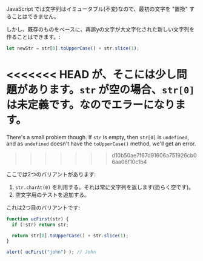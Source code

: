 JavaScript では文字列はイミュータブル(不変)なので、最初の文字を "置換" することはできません。

しかし、既存のものをベースに、再訴yの文字が大文字化された新しい文字列を作ることはできます。:

```js
let newStr = str[0].toUpperCase() + str.slice(1);
```

<<<<<<< HEAD
が、そこには少し問題があります。`str` が空の場合、`str[0]` は未定義です。なのでエラーになります。
=======
There's a small problem though. If `str` is empty, then `str[0]` is `undefined`, and as `undefined` doesn't have the `toUpperCase()` method, we'll get an error.
>>>>>>> d10b50ae7f67d91606a751926cb06aa06f10c1b4

ここでは2つのバリアントがあります:

1. `str.charAt(0)` を利用する。それは常に文字列を返します(恐らく空です)。
2. 空文字用のテストを追加する。

これは2つ目のバリアントです:

```js run demo
function ucFirst(str) {
  if (!str) return str;

  return str[0].toUpperCase() + str.slice(1);
}

alert( ucFirst("john") ); // John
```
